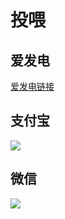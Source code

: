 # 投喂

## 爱发电

[爱发电链接](https://afdian.net/a/subrecovery)

## 支付宝

![](https://proxy.subrecovery.top/proxy/markdown.subrecovery.top/1699072397950.jpg)

## 微信

![](https://proxy.subrecovery.top/proxy/markdown.subrecovery.top/mm_reward_qrcode_1699072451932.png)